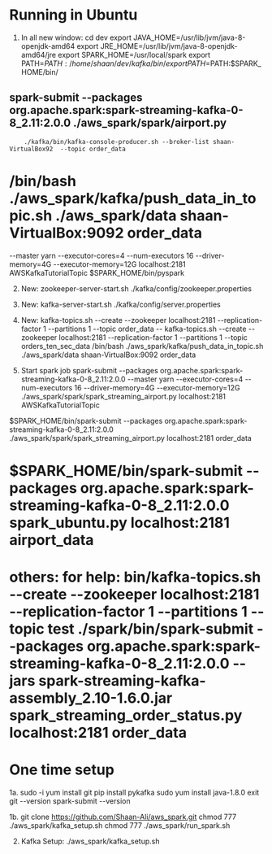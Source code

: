# Running in Ubuntu
1. In all new window:
cd dev
export JAVA_HOME=/usr/lib/jvm/java-8-openjdk-amd64
export JRE_HOME=/usr/lib/jvm/java-8-openjdk-amd64/jre
export SPARK_HOME=/usr/local/spark
export PATH=$PATH:/home/shaan/dev/kafka/bin/
export PATH=$PATH:$SPARK_HOME/bin/

spark-submit --packages org.apache.spark:spark-streaming-kafka-0-8_2.11:2.0.0  ./aws_spark/spark/airport.py
--------
        ./kafka/bin/kafka-console-producer.sh --broker-list shaan-VirtualBox92  --topic order_data
/bin/bash ./aws_spark/kafka/push_data_in_topic.sh ./aws_spark/data shaan-VirtualBox:9092 order_data
====================================
--master yarn --executor-cores=4 --num-executors 16 --driver-memory=4G --executor-memory=12G
 localhost:2181 AWSKafkaTutorialTopic
$SPARK_HOME/bin/pyspark


2. New:
zookeeper-server-start.sh ./kafka/config/zookeeper.properties

3. New:
kafka-server-start.sh ./kafka/config/server.properties

5. New: 
kafka-topics.sh --create --zookeeper localhost:2181 --replication-factor 1 --partitions 1 --topic order_data
-- kafka-topics.sh --create --zookeeper localhost:2181 --replication-factor 1 --partitions 1 --topic orders_ten_sec_data
/bin/bash ./aws_spark/kafka/push_data_in_topic.sh ./aws_spark/data shaan-VirtualBox:9092 order_data

6. Start spark job 
spark-submit --packages org.apache.spark:spark-streaming-kafka-0-8_2.11:2.0.0 --master yarn --executor-cores=4 --num-executors 16 --driver-memory=4G --executor-memory=12G 
./aws_spark/spark/spark_streaming_airport.py localhost:2181 AWSKafkaTutorialTopic
 
$SPARK_HOME/bin/spark-submit --packages org.apache.spark:spark-streaming-kafka-0-8_2.11:2.0.0 ./aws_spark/spark/spark_streaming_airport.py localhost:2181 order_data

$SPARK_HOME/bin/spark-submit --packages org.apache.spark:spark-streaming-kafka-0-8_2.11:2.0.0 spark_ubuntu.py localhost:2181 airport_data
==========================================
others: for help:
bin/kafka-topics.sh --create --zookeeper localhost:2181 --replication-factor 1 --partitions 1 --topic test
./spark/bin/spark-submit --packages org.apache.spark:spark-streaming-kafka-0-8_2.11:2.0.0  --jars spark-streaming-kafka-assembly_2.10-1.6.0.jar spark_streaming_order_status.py localhost:2181 order_data
==========================================
# One time setup
1a. 
sudo -i
yum install git
pip install pykafka
sudo yum install java-1.8.0
exit
git --version
spark-submit --version

1b.
git clone https://github.com/Shaan-Ali/aws_spark.git
chmod 777 ./aws_spark/kafka_setup.sh
chmod 777 ./aws_spark/run_spark.sh

2. Kafka Setup:
./aws_spark/kafka_setup.sh
